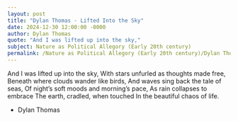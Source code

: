 ```yaml
---
layout: post
title: "Dylan Thomas - Lifted Into the Sky"
date: 2024-12-30 12:00:00 -0000
author: Dylan Thomas
quote: "And I was lifted up into the sky,"
subject: Nature as Political Allegory (Early 20th century)
permalink: /Nature as Political Allegory (Early 20th century)/Dylan Thomas/Dylan Thomas - Lifted Into the Sky
---
```


And I was lifted up into the sky,
With stars unfurled as thoughts made free,
Beneath where clouds wander like birds,
And waves sing back the tale of seas,
Of night’s soft moods and morning’s pace,
As rain collapses to embrace
The earth, cradled, when touched
In the beautiful chaos of life.

- Dylan Thomas
